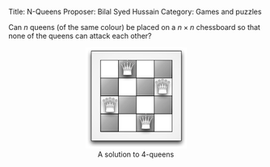 Title:    N-Queens
Proposer: Bilal Syed Hussain
Category: Games and puzzles

Can $n$ queens (of the same colour) be placed on a $n\times n$ chessboard so that none of the  queens can attack each other?


<center>
<figure>
  <img src="assets/4queens.png" alt="solution to 4-queens">
  <figcaption>A solution to 4-queens</figcaption>
</figure>
</center>

